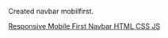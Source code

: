 Created navbar mobilfirst.

[Responsive Mobile First Navbar HTML CSS JS](https://www.youtube.com/watch?v=_hYUa-r0wFg)